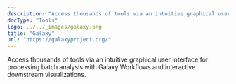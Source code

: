 ```yaml
---
description: "Access thousands of tools via an intuitive graphical user interface for processing batch analysis with Galaxy Workflows and interactive downstream visualizations."
docType: "Tools"
logo: ../../_images/galaxy.png
title: "Galaxy"
url: "https://galaxyproject.org/"
---
```

Access thousands of tools via an intuitive graphical user interface for processing batch analysis with Galaxy Workflows and interactive downstream visualizations.
